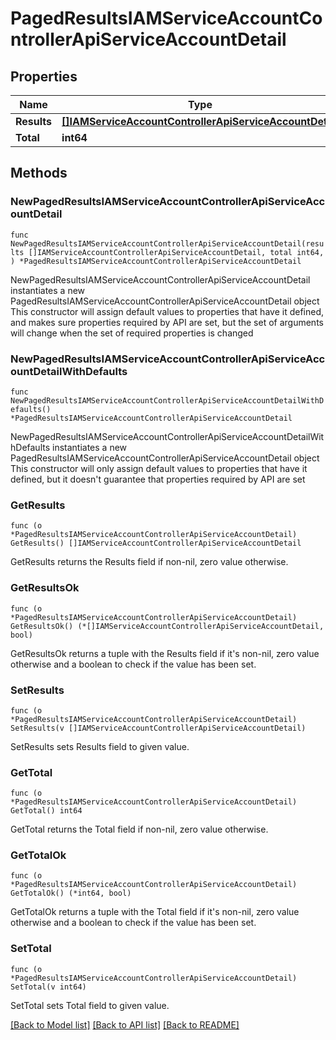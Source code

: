 # PagedResultsIAMServiceAccountControllerApiServiceAccountDetail

## Properties

Name | Type | Description | Notes
------------ | ------------- | ------------- | -------------
**Results** | [**[]IAMServiceAccountControllerApiServiceAccountDetail**](IAMServiceAccountControllerApiServiceAccountDetail.md) |  | 
**Total** | **int64** |  | 

## Methods

### NewPagedResultsIAMServiceAccountControllerApiServiceAccountDetail

`func NewPagedResultsIAMServiceAccountControllerApiServiceAccountDetail(results []IAMServiceAccountControllerApiServiceAccountDetail, total int64, ) *PagedResultsIAMServiceAccountControllerApiServiceAccountDetail`

NewPagedResultsIAMServiceAccountControllerApiServiceAccountDetail instantiates a new PagedResultsIAMServiceAccountControllerApiServiceAccountDetail object
This constructor will assign default values to properties that have it defined,
and makes sure properties required by API are set, but the set of arguments
will change when the set of required properties is changed

### NewPagedResultsIAMServiceAccountControllerApiServiceAccountDetailWithDefaults

`func NewPagedResultsIAMServiceAccountControllerApiServiceAccountDetailWithDefaults() *PagedResultsIAMServiceAccountControllerApiServiceAccountDetail`

NewPagedResultsIAMServiceAccountControllerApiServiceAccountDetailWithDefaults instantiates a new PagedResultsIAMServiceAccountControllerApiServiceAccountDetail object
This constructor will only assign default values to properties that have it defined,
but it doesn't guarantee that properties required by API are set

### GetResults

`func (o *PagedResultsIAMServiceAccountControllerApiServiceAccountDetail) GetResults() []IAMServiceAccountControllerApiServiceAccountDetail`

GetResults returns the Results field if non-nil, zero value otherwise.

### GetResultsOk

`func (o *PagedResultsIAMServiceAccountControllerApiServiceAccountDetail) GetResultsOk() (*[]IAMServiceAccountControllerApiServiceAccountDetail, bool)`

GetResultsOk returns a tuple with the Results field if it's non-nil, zero value otherwise
and a boolean to check if the value has been set.

### SetResults

`func (o *PagedResultsIAMServiceAccountControllerApiServiceAccountDetail) SetResults(v []IAMServiceAccountControllerApiServiceAccountDetail)`

SetResults sets Results field to given value.


### GetTotal

`func (o *PagedResultsIAMServiceAccountControllerApiServiceAccountDetail) GetTotal() int64`

GetTotal returns the Total field if non-nil, zero value otherwise.

### GetTotalOk

`func (o *PagedResultsIAMServiceAccountControllerApiServiceAccountDetail) GetTotalOk() (*int64, bool)`

GetTotalOk returns a tuple with the Total field if it's non-nil, zero value otherwise
and a boolean to check if the value has been set.

### SetTotal

`func (o *PagedResultsIAMServiceAccountControllerApiServiceAccountDetail) SetTotal(v int64)`

SetTotal sets Total field to given value.



[[Back to Model list]](../README.md#documentation-for-models) [[Back to API list]](../README.md#documentation-for-api-endpoints) [[Back to README]](../README.md)


